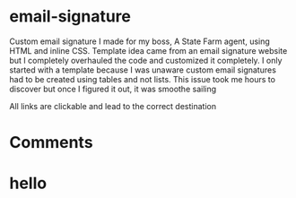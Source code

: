 # email-signature


Custom email signature I made for my boss, A State Farm agent, using HTML and inline CSS. Template idea came from an email signature website but I completely overhauled the code and customized it completely. I only started with a template because I was unaware custom email signatures had to be created using tables and not lists. This issue took me hours to discover but once I figured it out, it was smoothe sailing

All links are clickable and lead to the correct destination


<h1>Comments</h1>

# hello
